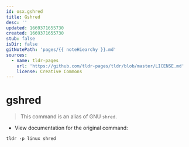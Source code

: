 ```yaml
---
id: osx.gshred
title: Gshred
desc: ''
updated: 1669371655730
created: 1669371655730
stub: false
isDir: false
gitNotePath: 'pages/{{ noteHiearchy }}.md'
sources:
  - name: tldr-pages
    url: 'https://github.com/tldr-pages/tldr/blob/master/LICENSE.md'
    license: Creative Commons
---
```

# gshred

> This command is an alias of GNU `shred`.

- View documentation for the original command:

`tldr -p linux shred`


